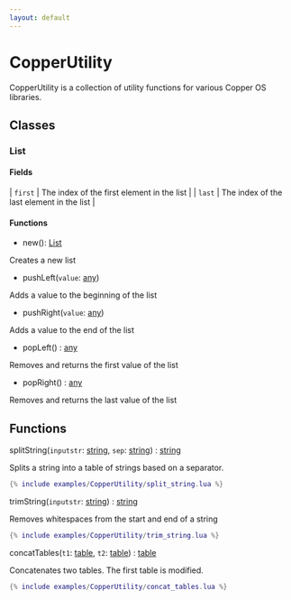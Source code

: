 ```yaml
---
layout: default
---
```


# CopperUtility

CopperUtility is a collection of utility functions for various Copper OS libraries.

## Classes

### List

#### Fields

| `first` | The index of the first element in the list |
| `last`  | The index of the last element in the list  |

#### Functions

- new(): [List](#List)

Creates a new list

- pushLeft(`value`: [any](https://www.lua.org/pil/2.html))

Adds a value to the beginning of the list

- pushRight(`value`: [any](https://www.lua.org/pil/2.html))

Adds a value to the end of the list

- popLeft() : [any](https://www.lua.org/pil/2.html)

Removes and returns the first value of the list

- popRight() : [any](https://www.lua.org/pil/2.html)

Removes and returns the last value of the list

## Functions

splitString(`inputstr`: [string](https://www.lua.org/pil/2.4.html), `sep`: [string](https://www.lua.org/pil/2.4.html)) : [string](https://www.lua.org/pil/2.4.html)

Splits a string into a table of strings based on a separator.

```lua
{% include examples/CopperUtility/split_string.lua %}
```

trimString(`inputstr`: [string](https://www.lua.org/pil/2.4.html)) : [string](https://www.lua.org/pil/2.4.html)

Removes whitespaces from the start and end of a string

```lua
{% include examples/CopperUtility/trim_string.lua %}
```

concatTables(`t1`: [table](https://www.lua.org/pil/2.5.html), `t2`: [table](https://www.lua.org/pil/2.5.html)) : [table](https://www.lua.org/pil/2.5.html)

Concatenates two tables. The first table is modified.

```lua
{% include examples/CopperUtility/concat_tables.lua %}
```
